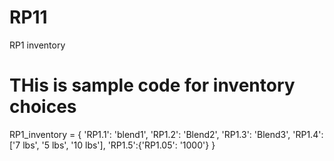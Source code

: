 # RP11
RP1 inventory

# THis is sample code for inventory choices
RP1_inventory = {
 'RP1.1': 'blend1',
 'RP1.2': 'Blend2',
 'RP1.3': 'Blend3',
 'RP1.4': ['7 lbs', '5 lbs', '10 lbs'],
 'RP1.5':{'RP1.05': '1000'}
         }
